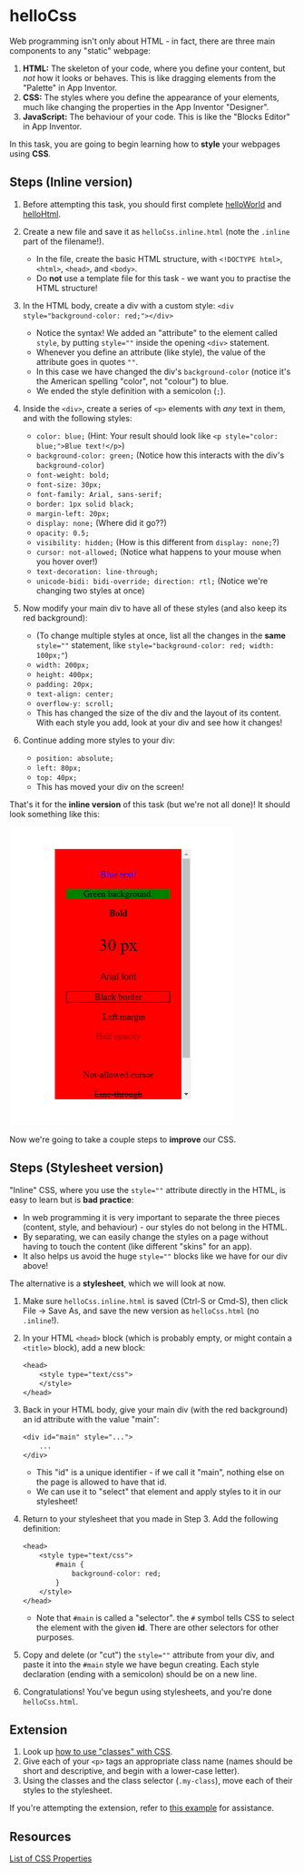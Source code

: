 # helloCss

Web programming isn't only about HTML - in fact, there are three main components to any "static" webpage:

1. **HTML:** The skeleton of your code, where you define your content, but *not* how it looks or behaves. This is like dragging elements from the "Palette" in App Inventor.
2. **CSS:** The styles where you define the appearance of your elements, much like changing the properties in the App Inventor "Designer".
3. **JavaScript:** The behaviour of your code. This is like the "Blocks Editor" in App Inventor.

In this task, you are going to begin learning how to **style** your webpages using **CSS**.

## Steps (Inline version)

1. Before attempting this task, you should first complete [helloWorld](../1_helloWorld/) and [helloHtml](../2_helloHtml/).

2. Create a new file and save it as `helloCss.inline.html` (note the `.inline` part of the filename!).

    - In the file, create the basic HTML structure, with `<!DOCTYPE html>`, `<html>`, `<head>`, and `<body>`.
    - Do **not** use a template file for this task - we want you to practise the HTML structure!

3. In the HTML body, create a div with a custom style: `<div style="background-color: red;"></div>`

    - Notice the syntax! We added an "attribute" to the element called `style`, by putting `style=""` inside the opening `<div>` statement.
    - Whenever you define an attribute (like style), the value of the attribute goes in quotes `""`.
    - In this case we have changed the div's `background-color` (notice it's the American spelling "color", not "colour") to blue.
    - We ended the style definition with a semicolon (`;`).

4. Inside the `<div>`, create a series of `<p>` elements with *any* text in them, and with the following styles:

    - `color: blue;` (Hint: Your result should look like `<p style="color: blue;">Blue text!</p>`)
    - `background-color: green;` (Notice how this interacts with the div's `background-color`)
    - `font-weight: bold;`
    - `font-size: 30px;`
    - `font-family: Arial, sans-serif;`
    - `border: 1px solid black;`
    - `margin-left: 20px;`
    - `display: none;` (Where did it go??)
    - `opacity: 0.5;`
    - `visibility: hidden;` (How is this different from `display: none;`?)
    - `cursor: not-allowed;` (Notice what happens to your mouse when you hover over!)
    - `text-decoration: line-through;`
    - `unicode-bidi: bidi-override; direction: rtl;` (Notice we're changing two styles at once)

5. Now modify your main div to have all of these styles (and also keep its red background):

    - (To change multiple styles at once, list all the changes in the **same** `style=""` statement, like `style="background-color: red; width: 100px;"`)
    - `width: 200px;`
    - `height: 400px;`
    - `padding: 20px;`
    - `text-align: center;`
    - `overflow-y: scroll;`
    - This has changed the size of the div and the layout of its content. With each style you add, look at your div and see how it changes!

6. Continue adding more styles to your div:

    - `position: absolute;`
    - `left: 80px;`
    - `top: 40px;`
    - This has moved your div on the screen!

That's it for the **inline version** of this task (but we're not all done)! It should look something like this:

![helloCss example](./3_helloCss.png "helloCss example")

Now we're going to take a couple steps to **improve** our CSS.

## Steps (Stylesheet version)

"Inline" CSS, where you use the `style=""` attribute directly in the HTML, is easy to learn but is **bad practice**:

- In web programming it is very important to separate the three pieces (content, style, and behaviour) - our styles do not belong in the HTML.
- By separating, we can easily change the styles on a page without having to touch the content (like different "skins" for an app).
- It also helps us avoid the huge `style=""` blocks like we have for our div above!

The alternative is a **stylesheet**, which we will look at now.

1. Make sure `helloCss.inline.html` is saved (Ctrl-S or Cmd-S), then click File -> Save As, and save the new version as `helloCss.html` (no `.inline`!).

2. In your HTML `<head>` block (which is probably empty, or might contain a `<title>` block), add a new block:

    ```
    <head>
        <style type="text/css">
        </style>
    </head>
    ```

3. Back in your HTML body, give your main div (with the red background) an id attribute with the value "main":

    ```
    <div id="main" style="...">
        ...
    </div>
    ```
    - This "id" is a unique identifier - if we call it "main", nothing else on the page is allowed to have that id.
    - We can use it to "select" that element and apply styles to it in our stylesheet!

4. Return to your stylesheet that you made in Step 3. Add the following definition:

    ```
    <head>
        <style type="text/css">
            #main {
                background-color: red;
            }
        </style>
    </head>
    ```
    - Note that `#main` is called a "selector". the `#` symbol tells CSS to select the element with the given **id**. There are other selectors for other purposes.

5. Copy and delete (or "cut") the `style=""` attribute from your div, and paste it into the `#main` style we have begun creating. Each style declaration (ending with a semicolon) should be on a new line.

6. Congratulations! You've begun using stylesheets, and you're done `helloCss.html`.

## Extension

1. Look up [how to use "classes" with CSS](https://www.w3schools.com/cssref/sel_class.asp).
2. Give each of your `<p>` tags an appropriate class name (names should be short and descriptive, and begin with a lower-case letter).
3. Using the classes and the class selector (`.my-class`), move each of their styles to the stylesheet.

If you're attempting the extension, refer to [this example](https://www.w3schools.com/cssref/tryit.asp?filename=trycss_cursor) for assistance.

## Resources

[List of CSS Properties](https://www.w3schools.com/cssref/)
